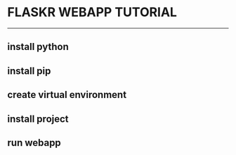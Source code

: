 # FLASKR WEBAPP TUTORIAL

---

## install python

## install pip

## create virtual environment

## install project

## run webapp